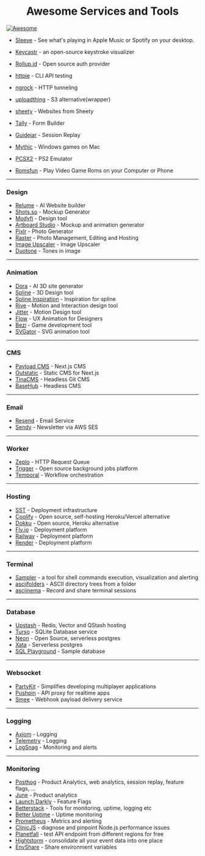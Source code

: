 <h1 align="center">
  Awesome Services and Tools
</h1>

[![Awesome](https://cdn.rawgit.com/sindresorhus/awesome/d7305f38d29fed78fa85652e3a63e154dd8e8829/media/badge.svg)](https://github.com/sindresorhus/awesome)

- [Sleeve](https://replay.software/sleeve) - See what's playing in Apple Music or Spotify on your desktop.
- [Keycastr](https://github.com/keycastr/keycastr) - an open-source keystroke visualizer
- [Rollup.id](https://rollup.id/) - Open source auth provider
- [httpie](https://httpie.io/) - CLI API testing
- [ngrock](https://ngrok.com/) - HTTP tunneling
- [uploadthing](https://uploadthing.com/) - S3 alternative(wrapper)
- [sheety](https://sheety.co/) - Websites from Sheety
- [Tally](https://tally.so/) - Form Builder
- [Guidejar](https://www.guidejar.com/) - Session Replay

- [Mythic](https://getmythic.app/) - Windows games on Mac
- [PCSX2](https://pcsx2.net/) - PS2 Emulator
- [Romsfun](https://romsfun.com/) - Play Video Game Roms on your Computer or Phone

---

### Design

- [Relume](https://www.relume.io/) - AI Website builder
- [Shots.so](https://shots.so/) - Mockup Generator
- [Modyfi](https://www.modyfi.com/) - Design tool
- [Artboard Studio](https://artboard.studio/) - Mockup and animation generator
- [Pixlr](https://pixlr.com/) - Photo Generator
- [Raster](https://raster.app/) - Photo Management, Editing and Hosting
- [Image Upscaler](https://clipdrop.co/image-upscaler) - Image Upscaler
- [Duotone](https://duotone.shapefactory.co/) - Tones in image

---

### Animation

- [Dora](https://www.dora.run/) - AI 3D site generator
- [Spline](https://spline.design/) - 3D Design tool
- [Spline Inspiration](https://splinespiration.com/) - Inspiration for spline
- [Rive](https://rive.app/) - Motion and Interaction design tool
- [Jitter](https://jitter.video/) - Motion Design tool
- [Flow](https://createwithflow.com/) - UX Animation for Designers
- [Bezi](https://www.bezi.com/) - Game development tool
- [SVGator](https://www.svgator.com/) - SVG animation tool

---

### CMS

- [Payload CMS](https://payloadcms.com/) - Next.js CMS
- [Outstatic](https://outstatic.com/) - Static CMS for Next.js
- [TinaCMS](https://tina.io/) - Headless Git CMS
- [BaseHub](https://basehub.com/) - Headless CMS

---

### Email

- [Resend](https://resend.com/) - Email Service
- [Sendy](https://sendy.co/) - Newsletter via AWS SES

---

### Worker

- [Zeplo](https://www.zeplo.io/) - HTTP Request Queue
- [Trigger](https://trigger.dev/) - Open source background jobs platform
- [Temporal](https://temporal.io/) - Workflow orchestration

---

### Hosting

- [SST](https://sst.dev/) - Deployment infrastructure
- [Coolify](https://coolify.io/) - Open source, self-hosting Heroku/Vercel alternative
- [Dokku](https://dokku.com/) - Open source, Heroku alternative
- [Fly.io](https://fly.io/) - Deployment platform
- [Railway](https://railway.app/) - Deployment platform
- [Render](https://render.com/) - Deployment platform

---

### Terminal

- [Sampler](https://sampler.dev/) - a tool for shell commands execution, visualization and alerting
- [asciifolders](https://www.asciifolders.com/) - ASCII directory trees from a folder
- [asciinema](https://asciinema.org/) - Record and share terminal sessions

---

### Database

- [Upstash](https://upstash.com/) - Redis, Vector and QStash hosting
- [Turso](https://turso.tech/) - SQLite Database service
- [Neon](https://neon.tech/) - Open Source, serverless postgres
- [Xata](https://xata.io/) - Serverless postgres
- [SQL Playground](https://uibakery.io/sql-playground) - Sample database

---

### Websocket

- [PartyKit](https://www.partykit.io/) - Simplifies developing multiplayer applications
- [Pushpin](https://pushpin.org/) - API proxy for realtime apps
- [Smee](https://smee.io/) - Webhook payload delivery service

---

### Logging

- [Axiom](https://www.axiom.co/) - Logging
- [Telemetry](https://betterstack.com/telemetry) - Logging
- [LogSnag](https://logsnag.com/) - Monitoring and alerts

---

### Monitoring

- [Posthog](https://posthog.com/) - Product Analytics, web analytics, session replay, feature flags, ...
- [June](https://www.june.so/) - Product analytics
- [Launch Darkly](https://launchdarkly.com/) - Feature Flags
- [Betterstack](https://betterstack.com/) - Tools for monitoring, uptime, logging etc
- [Better Uptime](https://betteruptime.com/) - Uptime monitoring
- [Prometheus](https://prometheus.io/) - Metrics and alerting
- [ClinicJS](https://clinicjs.org/) - diagnose and pinpoint Node.js performance issues
- [Planetfall](https://planetfall.io/) - test API endpoint from different regions for free
- [Hightstorm](https://highstorm.app/) - consolidate all your event data into one place
- [EnvShare](https://envshare.dev/) - Share environment variables
